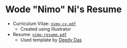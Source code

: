 # Wode "Nimo" Ni's Resume

- Curriculum Vitae: [`nimo-cv.pdf`](nimo-cv.pdf)
    - Created using Illustrator
- Resume: [`nimo-resume.pdf`](nimo-resume.pdf)
    - Used template by [Deedy Das](https://github.com/deedy/Deedy-Resume)
